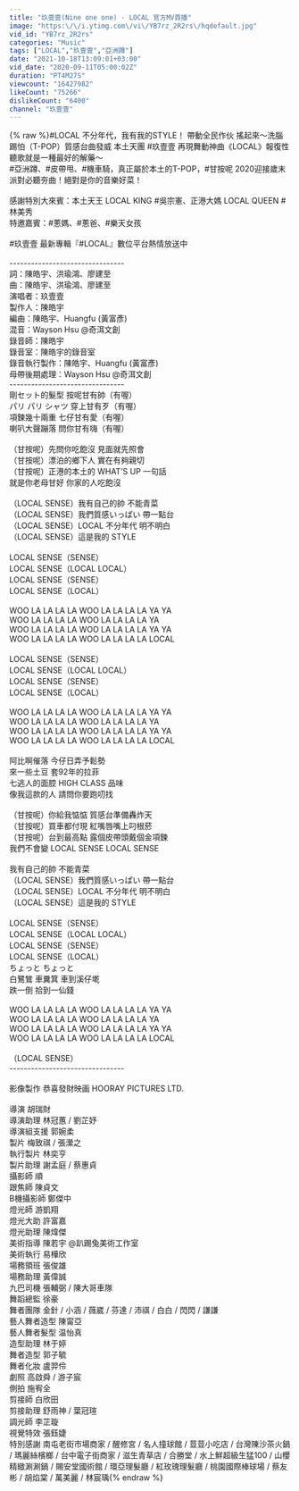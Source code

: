 ```yaml
---
title: "玖壹壹(Nine one one) - LOCAL 官方MV首播"
image: "https:\/\/i.ytimg.com\/vi\/YB7rz_2R2rs\/hqdefault.jpg"
vid_id: "YB7rz_2R2rs"
categories: "Music"
tags: ["LOCAL","玖壹壹","亞洲蹲"]
date: "2021-10-18T13:09:01+03:00"
vid_date: "2020-09-11T05:00:02Z"
duration: "PT4M27S"
viewcount: "16427982"
likeCount: "75266"
dislikeCount: "6400"
channel: "玖壹壹"
---
```

{% raw %}#LOCAL 不分年代，我有我的STYLE！ 帶動全民作伙 搖起來～洗腦踢怕（T-POP）質感台曲發威 本土天團 #玖壹壹 再現舞動神曲《LOCAL》報復性聽歌就是一種最好的解藥～<br />#亞洲蹲、#皮帶甩、#機車騎，真正屬於本土的T-POP，#甘按呢 2020迎接歲末派對必聽夯曲！絕對是你的音樂好菜！<br /><br />感謝特別大來賓：本土天王 LOCAL KING #吳宗憲、正港大媽 LOCAL QUEEN #林美秀<br />特邀嘉賓：#蔥媽、#蔥爸、#樂天女孩<br /><br />#玖壹壹 最新專輯『#LOCAL』數位平台熱情放送中<br /><br />--------------------------------<br />詞：陳皓宇、洪瑜鴻、廖建至<br />曲：陳皓宇、洪瑜鴻、廖建至<br />演唱者：玖壹壹<br />製作人：陳皓宇<br />編曲：陳皓宇、Huangfu (黃富彥)<br />混音：Wayson Hsu @奇洱文創<br />錄音師：陳皓宇 <br />錄音室：陳皓宇的錄音室<br />錄音執行製作：陳皓宇、Huangfu (黃富彥)<br />母帶後期處理：Wayson Hsu @奇洱文創<br />--------------------------------<br />剛セット的髮型 按呢甘有帥（有喔）<br />パリ パリ シャツ 穿上甘有歹（有喔）<br />項鍊幾十兩重 七仔甘有愛（有喔）<br />喇叭大聲蹦落 問你甘有嗨（有喔）<br /><br />（甘按呢）先問你吃飽沒 見面就先照會<br />（甘按呢）漂泊的鄉下人 實在有夠親切<br />（甘按呢）正港的本土的 WHAT’S UP 一句話<br />就是你老母甘好 你家的人吃飽沒<br /><br />（LOCAL SENSE）我有自己的帥 不能青菜<br />（LOCAL SENSE）我們質感いっぱい 帶一點台<br />（LOCAL SENSE）LOCAL 不分年代 明不明白<br />（LOCAL SENSE）這是我的 STYLE<br /><br />LOCAL SENSE（SENSE）<br />LOCAL SENSE（LOCAL  LOCAL）<br />LOCAL SENSE（SENSE）<br />LOCAL SENSE（LOCAL）<br /><br />WOO LA LA LA LA    WOO LA LA LA LA    YA YA<br />WOO LA LA LA LA    WOO LA LA LA LA    YA<br />WOO LA LA LA LA    WOO LA LA LA LA    YA YA<br />WOO LA LA LA LA    WOO LA LA LA LA    LOCAL<br /><br />LOCAL SENSE（SENSE）<br />LOCAL SENSE（LOCAL  LOCAL）<br />LOCAL SENSE（SENSE）<br />LOCAL SENSE（LOCAL）<br /><br />WOO LA LA LA LA    WOO LA LA LA LA    YA YA<br />WOO LA LA LA LA    WOO LA LA LA LA    YA<br />WOO LA LA LA LA    WOO LA LA LA LA    YA YA<br />WOO LA LA LA LA    WOO LA LA LA LA    LOCAL<br /><br />阿比啊催落 今仔日弄予鬆勢<br />來一些土豆 套92年的拉菲<br />七逃人的面腔 HIGH CLASS 品味<br />像我這款的人 請問你要跑叨找<br /><br />（甘按呢）你給我惦惦 質感台準備轟炸天<br />（甘按呢）買車都付現 紅嘴唇嘴上叼根菸<br />（甘按呢）台到最高點 露個皮帶頭戴個金項鍊<br />我們不會變 LOCAL SENSE LOCAL SENSE<br /><br />我有自己的帥 不能青菜<br />（LOCAL SENSE）我們質感いっぱい 帶一點台<br />（LOCAL SENSE）LOCAL 不分年代 明不明白<br />（LOCAL SENSE）這是我的 STYLE<br /><br />LOCAL SENSE（SENSE）<br />LOCAL SENSE（LOCAL LOCAL）<br />LOCAL SENSE（SENSE）<br />LOCAL SENSE（LOCAL）<br />ちょっと ちょっと<br />白鷺鷥 車糞箕 車到溪仔墘<br />跌一倒 拾到一仙錢<br /><br />WOO LA LA LA LA    WOO LA LA LA LA    YA YA<br />WOO LA LA LA LA    WOO LA LA LA LA    YA<br />WOO LA LA LA LA    WOO LA LA LA LA    YA YA<br />WOO LA LA LA LA    WOO LA LA LA LA    LOCAL<br /><br />（LOCAL SENSE）<br />--------------------------------<br /><br />影像製作  恭喜發財映画 HOORAY PICTURES LTD.<br /><br />導演  胡瑞財<br />導演助理  林冠蕙 / 劉芷妤<br />導演組支援  郭婉柔<br />製片  梅致祺 / 張瀠之<br />執行製片  林奕亨<br />製片助理  謝孟庭 / 蔡惠貞<br />攝影師  順 <br />跟焦師  陳貞文<br />B機攝影師  鄭傑中<br />燈光師  游凱翔<br />燈光大助  許富嘉<br />燈光助理  陳煒傑<br />美術指導  陳若宇 @趴踢兔美術工作室<br />美術執行  易樺欣<br />場務領班  張俊雄  <br />場務助理  黃偉誠 <br />九巴司機  張輔弼 / 陳大哥車隊<br />舞蹈總監  徐豪 <br />舞者團隊  金針 / 小涵 / 薇崴 / 芬達 / 沛祺 / 白白 / 閃閃 / 謙謙 <br />藝人舞者造型  陳甯亞<br />藝人舞者髮型  温怡真 <br />造型助理  林于婷<br />舞者造型  郭子毓 <br />舞者化妝  盧羿伶 <br />劇照  高啟舜 / 游子宸<br />側拍  施宥全<br />剪接師  白欣田<br />剪接助理  舒雨神 / 葉冠瑄<br />調光師  李芷璇<br />視覺特效  張鈺婕<br />特別感謝  南屯老街市場商家 / 醒修宮 / 名人撞球館 / 荳荳小吃店 / 台灣陳沙茶火鍋 / 瑪麗絲檳榔 / 台中電子街商家 / 滋生青草店 / 合勝堂 / 水上鮮超級生猛100 / 山櫻精緻涮涮鍋 / 賜安堂國術館 / 環亞理髮廳 / 紅玫瑰理髮廳 / 桃園國際棒球場 / 蔡友彬 / 胡焰棠 / 萬美麗 / 林宸瑀{% endraw %}
